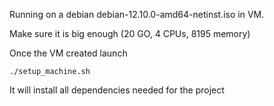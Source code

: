 Running on a debian debian-12.10.0-amd64-netinst.iso in VM.

Make sure it is big enough (20 GO, 4 CPUs, 8195 memory)

Once the VM created launch

```
./setup_machine.sh
```

It will install all dependencies needed for the project